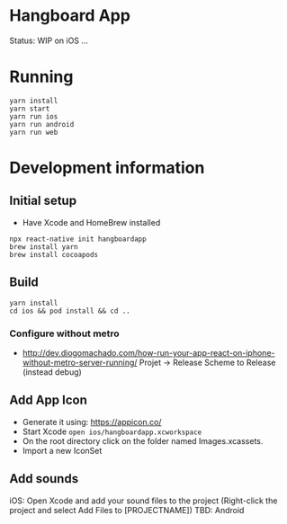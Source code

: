 # Hangboard App
Status: WIP on iOS ...

# Running
```
yarn install
yarn start
yarn run ios
yarn run android
yarn run web
```

# Development information
## Initial setup
+ Have Xcode and HomeBrew installed
```
npx react-native init hangboardapp
brew install yarn
brew install cocoapods
```

## Build
```
yarn install
cd ios && pod install && cd ..
```
### Configure without metro
+ http://dev.diogomachado.com/how-run-your-app-react-on-iphone-without-metro-server-running/
Projet -> Release Scheme to Release (instead debug)


## Add App Icon
+ Generate it using: https://appicon.co/
+ Start Xcode `open ios/hangboardapp.xcworkspace`
+ On the root directory click on the folder named Images.xcassets.
+ Import a new IconSet 

## Add sounds
iOS: Open Xcode and add your sound files to the project (Right-click the project and select Add Files to [PROJECTNAME])
TBD: Android
